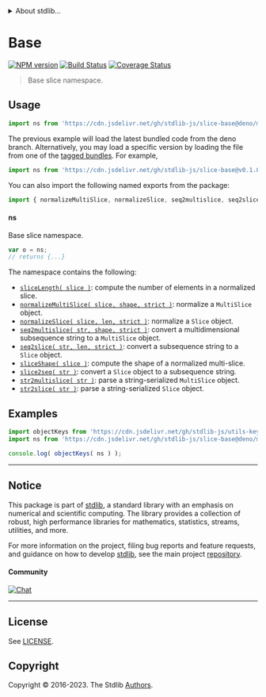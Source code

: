 <!--

@license Apache-2.0

Copyright (c) 2023 The Stdlib Authors.

Licensed under the Apache License, Version 2.0 (the "License");
you may not use this file except in compliance with the License.
You may obtain a copy of the License at

   http://www.apache.org/licenses/LICENSE-2.0

Unless required by applicable law or agreed to in writing, software
distributed under the License is distributed on an "AS IS" BASIS,
WITHOUT WARRANTIES OR CONDITIONS OF ANY KIND, either express or implied.
See the License for the specific language governing permissions and
limitations under the License.

-->


<details>
  <summary>
    About stdlib...
  </summary>
  <p>We believe in a future in which the web is a preferred environment for numerical computation. To help realize this future, we've built stdlib. stdlib is a standard library, with an emphasis on numerical and scientific computation, written in JavaScript (and C) for execution in browsers and in Node.js.</p>
  <p>The library is fully decomposable, being architected in such a way that you can swap out and mix and match APIs and functionality to cater to your exact preferences and use cases.</p>
  <p>When you use stdlib, you can be absolutely certain that you are using the most thorough, rigorous, well-written, studied, documented, tested, measured, and high-quality code out there.</p>
  <p>To join us in bringing numerical computing to the web, get started by checking us out on <a href="https://github.com/stdlib-js/stdlib">GitHub</a>, and please consider <a href="https://opencollective.com/stdlib">financially supporting stdlib</a>. We greatly appreciate your continued support!</p>
</details>

# Base

[![NPM version][npm-image]][npm-url] [![Build Status][test-image]][test-url] [![Coverage Status][coverage-image]][coverage-url] <!-- [![dependencies][dependencies-image]][dependencies-url] -->

> Base slice namespace.



<section class="usage">

## Usage

```javascript
import ns from 'https://cdn.jsdelivr.net/gh/stdlib-js/slice-base@deno/mod.js';
```
The previous example will load the latest bundled code from the deno branch. Alternatively, you may load a specific version by loading the file from one of the [tagged bundles](https://github.com/stdlib-js/slice-base/tags). For example,

```javascript
import ns from 'https://cdn.jsdelivr.net/gh/stdlib-js/slice-base@v0.1.0-deno/mod.js';
```

You can also import the following named exports from the package:

```javascript
import { normalizeMultiSlice, normalizeSlice, seq2multislice, seq2slice, slice2seq, sliceLength, sliceShape, str2multislice, str2slice } from 'https://cdn.jsdelivr.net/gh/stdlib-js/slice-base@deno/mod.js';
```

#### ns

Base slice namespace.

```javascript
var o = ns;
// returns {...}
```

The namespace contains the following:

<!-- <toc pattern="*"> -->

<div class="namespace-toc">

-   <span class="signature">[`sliceLength( slice )`][@stdlib/slice/base/length]</span><span class="delimiter">: </span><span class="description">compute the number of elements in a normalized slice.</span>
-   <span class="signature">[`normalizeMultiSlice( slice, shape, strict )`][@stdlib/slice/base/normalize-multi-slice]</span><span class="delimiter">: </span><span class="description">normalize a `MultiSlice` object.</span>
-   <span class="signature">[`normalizeSlice( slice, len, strict )`][@stdlib/slice/base/normalize-slice]</span><span class="delimiter">: </span><span class="description">normalize a `Slice` object.</span>
-   <span class="signature">[`seq2multislice( str, shape, strict )`][@stdlib/slice/base/seq2multislice]</span><span class="delimiter">: </span><span class="description">convert a multidimensional subsequence string to a `MultiSlice` object.</span>
-   <span class="signature">[`seq2slice( str, len, strict )`][@stdlib/slice/base/seq2slice]</span><span class="delimiter">: </span><span class="description">convert a subsequence string to a `Slice` object.</span>
-   <span class="signature">[`sliceShape( slice )`][@stdlib/slice/base/shape]</span><span class="delimiter">: </span><span class="description">compute the shape of a normalized multi-slice.</span>
-   <span class="signature">[`slice2seq( str )`][@stdlib/slice/base/slice2seq]</span><span class="delimiter">: </span><span class="description">convert a `Slice` object to a subsequence string.</span>
-   <span class="signature">[`str2multislice( str )`][@stdlib/slice/base/str2multislice]</span><span class="delimiter">: </span><span class="description">parse a string-serialized `MultiSlice` object.</span>
-   <span class="signature">[`str2slice( str )`][@stdlib/slice/base/str2slice]</span><span class="delimiter">: </span><span class="description">parse a string-serialized `Slice` object.</span>

</div>

<!-- </toc> -->

</section>

<!-- /.usage -->

<section class="examples">

## Examples

<!-- TODO: better examples -->

<!-- eslint no-undef: "error" -->

```javascript
import objectKeys from 'https://cdn.jsdelivr.net/gh/stdlib-js/utils-keys@deno/mod.js';
import ns from 'https://cdn.jsdelivr.net/gh/stdlib-js/slice-base@deno/mod.js';

console.log( objectKeys( ns ) );
```

</section>

<!-- /.examples -->

<!-- Section for related `stdlib` packages. Do not manually edit this section, as it is automatically populated. -->

<section class="related">

</section>

<!-- /.related -->

<!-- Section for all links. Make sure to keep an empty line after the `section` element and another before the `/section` close. -->


<section class="main-repo" >

* * *

## Notice

This package is part of [stdlib][stdlib], a standard library with an emphasis on numerical and scientific computing. The library provides a collection of robust, high performance libraries for mathematics, statistics, streams, utilities, and more.

For more information on the project, filing bug reports and feature requests, and guidance on how to develop [stdlib][stdlib], see the main project [repository][stdlib].

#### Community

[![Chat][chat-image]][chat-url]

---

## License

See [LICENSE][stdlib-license].


## Copyright

Copyright &copy; 2016-2023. The Stdlib [Authors][stdlib-authors].

</section>

<!-- /.stdlib -->

<!-- Section for all links. Make sure to keep an empty line after the `section` element and another before the `/section` close. -->

<section class="links">

[npm-image]: http://img.shields.io/npm/v/@stdlib/slice-base.svg
[npm-url]: https://npmjs.org/package/@stdlib/slice-base

[test-image]: https://github.com/stdlib-js/slice-base/actions/workflows/test.yml/badge.svg?branch=v0.1.0
[test-url]: https://github.com/stdlib-js/slice-base/actions/workflows/test.yml?query=branch:v0.1.0

[coverage-image]: https://img.shields.io/codecov/c/github/stdlib-js/slice-base/main.svg
[coverage-url]: https://codecov.io/github/stdlib-js/slice-base?branch=main

<!--

[dependencies-image]: https://img.shields.io/david/stdlib-js/slice-base.svg
[dependencies-url]: https://david-dm.org/stdlib-js/slice-base/main

-->

[chat-image]: https://img.shields.io/gitter/room/stdlib-js/stdlib.svg
[chat-url]: https://app.gitter.im/#/room/#stdlib-js_stdlib:gitter.im

[stdlib]: https://github.com/stdlib-js/stdlib

[stdlib-authors]: https://github.com/stdlib-js/stdlib/graphs/contributors

[umd]: https://github.com/umdjs/umd
[es-module]: https://developer.mozilla.org/en-US/docs/Web/JavaScript/Guide/Modules

[deno-url]: https://github.com/stdlib-js/slice-base/tree/deno
[umd-url]: https://github.com/stdlib-js/slice-base/tree/umd
[esm-url]: https://github.com/stdlib-js/slice-base/tree/esm
[branches-url]: https://github.com/stdlib-js/slice-base/blob/main/branches.md

[stdlib-license]: https://raw.githubusercontent.com/stdlib-js/slice-base/main/LICENSE

<!-- <toc-links> -->

[@stdlib/slice/base/length]: https://github.com/stdlib-js/slice-base-length/tree/deno

[@stdlib/slice/base/normalize-multi-slice]: https://github.com/stdlib-js/slice-base-normalize-multi-slice/tree/deno

[@stdlib/slice/base/normalize-slice]: https://github.com/stdlib-js/slice-base-normalize-slice/tree/deno

[@stdlib/slice/base/seq2multislice]: https://github.com/stdlib-js/slice-base-seq2multislice/tree/deno

[@stdlib/slice/base/seq2slice]: https://github.com/stdlib-js/slice-base-seq2slice/tree/deno

[@stdlib/slice/base/shape]: https://github.com/stdlib-js/slice-base-shape/tree/deno

[@stdlib/slice/base/slice2seq]: https://github.com/stdlib-js/slice-base-slice2seq/tree/deno

[@stdlib/slice/base/str2multislice]: https://github.com/stdlib-js/slice-base-str2multislice/tree/deno

[@stdlib/slice/base/str2slice]: https://github.com/stdlib-js/slice-base-str2slice/tree/deno

<!-- </toc-links> -->

</section>

<!-- /.links -->
